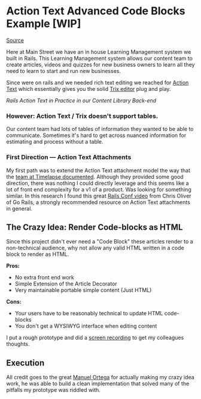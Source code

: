 # Action Text Advanced Code Blocks Example [WIP]

[Source](https://www.notion.so/getmainstreet/Articles-Advanced-Code-Blocks-24824061ccfa4c1088e5500fee93f60c#3b350d602237491da0896c17cd1ea82f)

Here at Main Street we have an in house Learning Management system we built in Rails. This Learning Management system allows our content team to create articles, videos and quizzes for new business owners to learn all they need to learn to start and run new businesses.

Since were on rails and we needed rich text editing we reached for [Action Text](https://edgeguides.rubyonrails.org/action_text_overview.html) which essentially gives you the solid [Trix editor](https://trix-editor.org/) plug and play.

_Rails Action Text in Practice in our Content Library Back-end_

### However: Action Text / Trix doesn't support tables.

Our content team had lots of tables of information they wanted to be able to communicate. Sometimes it's hard to get across nuanced information for estimating and process without a table.

### First Direction — Action Text Attachments

My first path was to extend the Action Text attachment model the way that the [team at Timelapse documented](https://readtimelapse.com/how-we-built-table-support-for-trix-editor-cd4f14c03463). Although they provided some good direction, there was nothing I could directly leverage and this seems like a lot of front end complexity for a v1 of a product. Was looking for something similar. In this research I found this great [Rails Conf video](https://www.youtube.com/watch?v=2iGBuLQ3S0c) from Chris Oliver of Go Rails, a strongly recommended resource on Action Text attachments in general.

## The Crazy Idea: Render Code-blocks as HTML

Since this project didn't ever need a "Code Block" these articles render to a non-technical audience, why not allow any valid HTML written in a code block to render as HTML.

**Pros:**

- No extra front end work
- Simple Extension of the Article Decorator
- Very maintainable portable simple content (Just HTML)

**Cons:**

- Your users have to be reasonably technical to update HTML code-blocks
- You don't get a WYSIWYG interface when editing content

I put a rough prototype and did a [screen recording](https://www.loom.com/share/004c75360fe94207b00cb4f38371c753) to get my colleagues thoughts.

## Execution

All credit goes to the great [Manuel Ortega](https://dev.to/ortegacmanuel) for actually making my crazy idea work, he was able to build a clean implementation that solved many of the pitfalls my prototype was riddled with.

